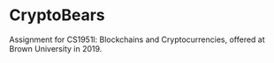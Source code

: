 # CryptoBears
Assignment for CS1951l: Blockchains and Cryptocurrencies, offered at Brown University in 2019. 
